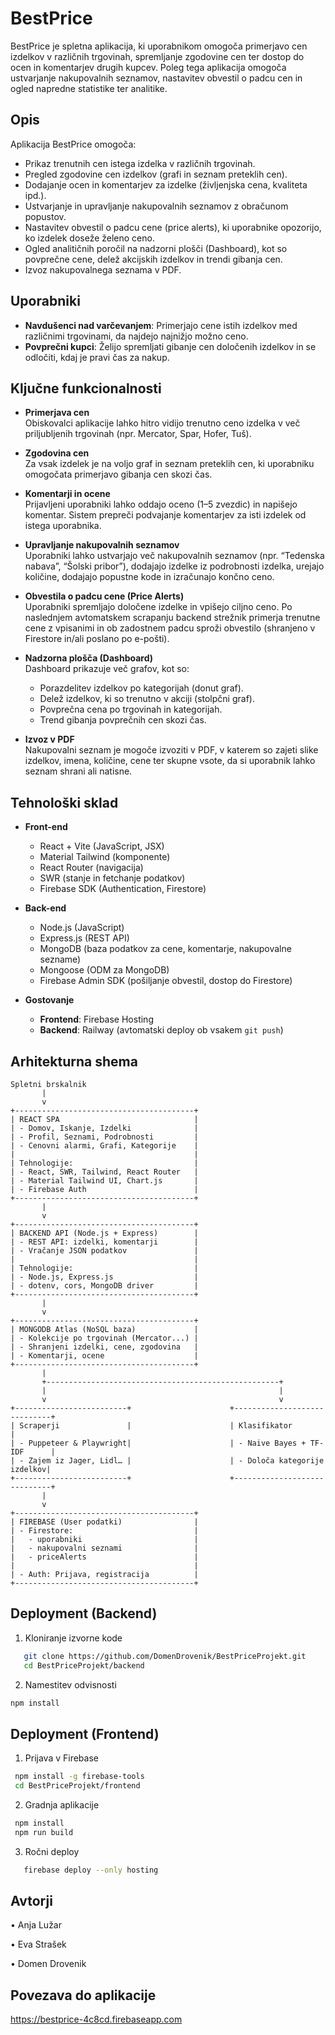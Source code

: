 # BestPrice

BestPrice je spletna aplikacija, ki uporabnikom omogoča primerjavo cen izdelkov v različnih trgovinah, spremljanje zgodovine cen ter dostop do ocen in komentarjev drugih kupcev. Poleg tega aplikacija omogoča ustvarjanje nakupovalnih seznamov, nastavitev obvestil o padcu cen in ogled napredne statistike ter analitike.

## Opis

Aplikacija BestPrice omogoča:
- Prikaz trenutnih cen istega izdelka v različnih trgovinah.
- Pregled zgodovine cen izdelkov (grafi in seznam preteklih cen).
- Dodajanje ocen in komentarjev za izdelke (življenjska cena, kvaliteta ipd.).
- Ustvarjanje in upravljanje nakupovalnih seznamov z obračunom popustov.
- Nastavitev obvestil o padcu cene (price alerts), ki uporabnike opozorijo, ko izdelek doseže želeno ceno.
- Ogled analitičnih poročil na nadzorni plošči (Dashboard), kot so povprečne cene, delež akcijskih izdelkov in trendi gibanja cen.
- Izvoz nakupovalnega seznama v PDF.

## Uporabniki

- **Navdušenci nad varčevanjem**: Primerjajo cene istih izdelkov med različnimi trgovinami, da najdejo najnižjo možno ceno.  
- **Povprečni kupci**: Želijo spremljati gibanje cen določenih izdelkov in se odločiti, kdaj je pravi čas za nakup.  

## Ključne funkcionalnosti

- **Primerjava cen**  
  Obiskovalci aplikacije lahko hitro vidijo trenutno ceno izdelka v več priljubljenih trgovinah (npr. Mercator, Spar, Hofer, Tuš).  

- **Zgodovina cen**  
  Za vsak izdelek je na voljo graf in seznam preteklih cen, ki uporabniku omogočata primerjavo gibanja cen skozi čas.  

- **Komentarji in ocene**  
  Prijavljeni uporabniki lahko oddajo oceno (1–5 zvezdic) in napišejo komentar. Sistem prepreči podvajanje komentarjev za isti izdelek od istega uporabnika.  

- **Upravljanje nakupovalnih seznamov**  
  Uporabniki lahko ustvarjajo več nakupovalnih seznamov (npr. “Tedenska nabava”, “Šolski pribor”), dodajajo izdelke iz podrobnosti izdelka, urejajo količine, dodajajo popustne kode in izračunajo končno ceno.  

- **Obvestila o padcu cene (Price Alerts)**  
  Uporabniki spremljajo določene izdelke in vpišejo ciljno ceno. Po naslednjem avtomatskem scrapanju backend strežnik primerja trenutne cene z vpisanimi in ob zadostnem padcu sproži obvestilo (shranjeno v Firestore in/ali poslano po e-pošti).  

- **Nadzorna plošča (Dashboard)**  
  Dashboard prikazuje več grafov, kot so:
  - Porazdelitev izdelkov po kategorijah (donut graf).
  - Delež izdelkov, ki so trenutno v akciji (stolpčni graf).
  - Povprečna cena po trgovinah in kategorijah.
  - Trend gibanja povprečnih cen skozi čas.

- **Izvoz v PDF**  
  Nakupovalni seznam je mogoče izvoziti v PDF, v katerem so zajeti slike izdelkov, imena, količine, cene ter skupne vsote, da si uporabnik lahko seznam shrani ali natisne.

## Tehnološki sklad

- **Front-end**  
  - React + Vite (JavaScript, JSX)  
  - Material Tailwind (komponente)  
  - React Router (navigacija)  
  - SWR (stanje in fetchanje podatkov)  
  - Firebase SDK (Authentication, Firestore)  

- **Back-end**  
  - Node.js (JavaScript)  
  - Express.js (REST API)  
  - MongoDB (baza podatkov za cene, komentarje, nakupovalne sezname)  
  - Mongoose (ODM za MongoDB)  
  - Firebase Admin SDK (pošiljanje obvestil, dostop do Firestore)  

- **Gostovanje**  
  - **Frontend**: Firebase Hosting  
  - **Backend**: Railway (avtomatski deploy ob vsakem `git push`)  

## Arhitekturna shema
```text
Spletni brskalnik
       |
       v
+----------------------------------------+
| REACT SPA                              |
| - Domov, Iskanje, Izdelki              |
| - Profil, Seznami, Podrobnosti         |
| - Cenovni alarmi, Grafi, Kategorije    |
|                                        |
| Tehnologije:                           |
| - React, SWR, Tailwind, React Router   |
| - Material Tailwind UI, Chart.js       |
| - Firebase Auth                        |
+----------------------------------------+
       |
       v
+----------------------------------------+
| BACKEND API (Node.js + Express)        |
| - REST API: izdelki, komentarji        |
| - Vračanje JSON podatkov               |
|                                        |
| Tehnologije:                           |
| - Node.js, Express.js                  |
| - dotenv, cors, MongoDB driver         |
+----------------------------------------+
       |
       v
+----------------------------------------+
| MONGODB Atlas (NoSQL baza)             |
| - Kolekcije po trgovinah (Mercator...) |
| - Shranjeni izdelki, cene, zgodovina   |
| - Komentarji, ocene                    |
+----------------------------------------+
       |
       +----------------------------------------------------+
       |                                                    |
       v                                                    v
+-------------------------+                      +-----------------------------+
| Scraperji               |                      | Klasifikator                |
| - Puppeteer & Playwright|                      | - Naive Bayes + TF-IDF      |
| - Zajem iz Jager, Lidl… |                      | - Določa kategorije izdelkov|
+-------------------------+                      +-----------------------------+
       |
       v
+----------------------------------------+
| FIREBASE (User podatki)                |
| - Firestore:                           |
|   - uporabniki                         |
|   - nakupovalni seznami                |
|   - priceAlerts                        |
|                                        |
| - Auth: Prijava, registracija          |
+----------------------------------------+
```
## Deployment (Backend)

1. Kloniranje izvorne kode 
```bash
   git clone https://github.com/DomenDrovenik/BestPriceProjekt.git
   cd BestPriceProjekt/backend
```
   
2.	 Namestitev odvisnosti
   ```bash
   npm install
  ```

## Deployment (Frontend)

1.	Prijava v Firebase
   ```bash
    npm install -g firebase-tools
    cd BestPriceProjekt/frontend
   ```

2.	Gradnja aplikacije
   ```bash
    npm install
    npm run build
   ```

3. Ročni deploy
```bash
   firebase deploy --only hosting
```

## Avtorji
  •	Anja Lužar
  
  •	Eva Strašek
  
  •	Domen Drovenik

## Povezava do aplikacije
https://bestprice-4c8cd.firebaseapp.com



